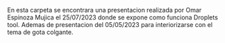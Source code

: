 En esta carpeta se encontrara una presentacion realizada por Omar Espinoza Mujica el 25/07/2023 donde se expone como funciona Droplets tool. Ademas de presentacion del 05/05/2023 para interiorizarse con el tema de gota colgante.
